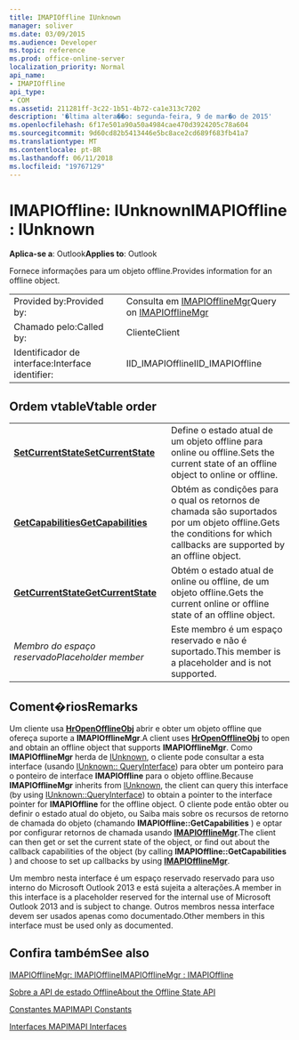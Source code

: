 ```yaml
---
title: IMAPIOffline IUnknown
manager: soliver
ms.date: 03/09/2015
ms.audience: Developer
ms.topic: reference
ms.prod: office-online-server
localization_priority: Normal
api_name:
- IMAPIOffline
api_type:
- COM
ms.assetid: 211281ff-3c22-1b51-4b72-ca1e313c7202
description: '�ltima altera��o: segunda-feira, 9 de mar�o de 2015'
ms.openlocfilehash: 6f17e501a90a50a4984cae470d3924205c78a604
ms.sourcegitcommit: 9d60cd82b5413446e5bc8ace2cd689f683fb41a7
ms.translationtype: MT
ms.contentlocale: pt-BR
ms.lasthandoff: 06/11/2018
ms.locfileid: "19767129"
---
```

# <a name="imapioffline--iunknown"></a><span data-ttu-id="eac8d-103">IMAPIOffline: IUnknown</span><span class="sxs-lookup"><span data-stu-id="eac8d-103">IMAPIOffline : IUnknown</span></span>

  
  
<span data-ttu-id="eac8d-104">**Aplica-se a**: Outlook</span><span class="sxs-lookup"><span data-stu-id="eac8d-104">**Applies to**: Outlook</span></span> 
  
<span data-ttu-id="eac8d-105">Fornece informações para um objeto offline.</span><span class="sxs-lookup"><span data-stu-id="eac8d-105">Provides information for an offline object.</span></span>
  
|||
|:-----|:-----|
|<span data-ttu-id="eac8d-106">Provided by:</span><span class="sxs-lookup"><span data-stu-id="eac8d-106">Provided by:</span></span>  <br/> |<span data-ttu-id="eac8d-107">Consulta em [IMAPIOfflineMgr](imapiofflinemgrimapioffline.md)</span><span class="sxs-lookup"><span data-stu-id="eac8d-107">Query on [IMAPIOfflineMgr](imapiofflinemgrimapioffline.md)</span></span> <br/> |
|<span data-ttu-id="eac8d-108">Chamado pelo:</span><span class="sxs-lookup"><span data-stu-id="eac8d-108">Called by:</span></span>  <br/> |<span data-ttu-id="eac8d-109">Cliente</span><span class="sxs-lookup"><span data-stu-id="eac8d-109">Client</span></span>  <br/> |
|<span data-ttu-id="eac8d-110">Identificador de interface:</span><span class="sxs-lookup"><span data-stu-id="eac8d-110">Interface identifier:</span></span>  <br/> |<span data-ttu-id="eac8d-111">IID_IMAPIOffline</span><span class="sxs-lookup"><span data-stu-id="eac8d-111">IID_IMAPIOffline</span></span>  <br/> |
   
## <a name="vtable-order"></a><span data-ttu-id="eac8d-112">Ordem vtable</span><span class="sxs-lookup"><span data-stu-id="eac8d-112">Vtable order</span></span>

|||
|:-----|:-----|
|<span data-ttu-id="eac8d-113">**[SetCurrentState](imapioffline-setcurrentstate.md)**</span><span class="sxs-lookup"><span data-stu-id="eac8d-113">**[SetCurrentState](imapioffline-setcurrentstate.md)**</span></span> <br/> |<span data-ttu-id="eac8d-114">Define o estado atual de um objeto offline para online ou offline.</span><span class="sxs-lookup"><span data-stu-id="eac8d-114">Sets the current state of an offline object to online or offline.</span></span>  <br/> |
|<span data-ttu-id="eac8d-115">**[GetCapabilities](imapioffline-getcapabilities.md)**</span><span class="sxs-lookup"><span data-stu-id="eac8d-115">**[GetCapabilities](imapioffline-getcapabilities.md)**</span></span> <br/> |<span data-ttu-id="eac8d-116">Obtém as condições para o qual os retornos de chamada são suportados por um objeto offline.</span><span class="sxs-lookup"><span data-stu-id="eac8d-116">Gets the conditions for which callbacks are supported by an offline object.</span></span>  <br/> |
|<span data-ttu-id="eac8d-117">**[GetCurrentState](imapioffline-getcurrentstate.md)**</span><span class="sxs-lookup"><span data-stu-id="eac8d-117">**[GetCurrentState](imapioffline-getcurrentstate.md)**</span></span> <br/> |<span data-ttu-id="eac8d-118">Obtém o estado atual de online ou offline, de um objeto offline.</span><span class="sxs-lookup"><span data-stu-id="eac8d-118">Gets the current online or offline state of an offline object.</span></span>  <br/> |
| <span data-ttu-id="eac8d-119">*Membro do espaço reservado*</span><span class="sxs-lookup"><span data-stu-id="eac8d-119">*Placeholder member*</span></span>  <br/> |<span data-ttu-id="eac8d-120">Este membro é um espaço reservado e não é suportado.</span><span class="sxs-lookup"><span data-stu-id="eac8d-120">This member is a placeholder and is not supported.</span></span>  <br/> |
   
## <a name="remarks"></a><span data-ttu-id="eac8d-121">Coment�rios</span><span class="sxs-lookup"><span data-stu-id="eac8d-121">Remarks</span></span>

<span data-ttu-id="eac8d-122">Um cliente usa **[HrOpenOfflineObj](hropenofflineobj.md)** abrir e obter um objeto offline que ofereça suporte a **IMAPIOfflineMgr**.</span><span class="sxs-lookup"><span data-stu-id="eac8d-122">A client uses **[HrOpenOfflineObj](hropenofflineobj.md)** to open and obtain an offline object that supports **IMAPIOfflineMgr**.</span></span> <span data-ttu-id="eac8d-123">Como **IMAPIOfflineMgr** herda de [IUnknown](http://msdn.microsoft.com/pt-br/library/ms680509%28v=VS.85%29.aspx), o cliente pode consultar a esta interface (usando [IUnknown:: QueryInterface](http://msdn.microsoft.com/pt-br/library/ms682521%28v=VS.85%29.aspx)) para obter um ponteiro para o ponteiro de interface **IMAPIOffline** para o objeto offline.</span><span class="sxs-lookup"><span data-stu-id="eac8d-123">Because **IMAPIOfflineMgr** inherits from [IUnknown](http://msdn.microsoft.com/pt-br/library/ms680509%28v=VS.85%29.aspx), the client can query this interface (by using [IUnknown::QueryInterface](http://msdn.microsoft.com/pt-br/library/ms682521%28v=VS.85%29.aspx)) to obtain a pointer to the interface pointer for **IMAPIOffline** for the offline object.</span></span> <span data-ttu-id="eac8d-124">O cliente pode então obter ou definir o estado atual do objeto, ou Saiba mais sobre os recursos de retorno de chamada do objeto (chamando **IMAPIOffline::GetCapabilities** ) e optar por configurar retornos de chamada usando **[IMAPIOfflineMgr](imapiofflinemgrimapioffline.md)**.</span><span class="sxs-lookup"><span data-stu-id="eac8d-124">The client can then get or set the current state of the object, or find out about the callback capabilities of the object (by calling **IMAPIOffline::GetCapabilities** ) and choose to set up callbacks by using **[IMAPIOfflineMgr](imapiofflinemgrimapioffline.md)**.</span></span> 
  
<span data-ttu-id="eac8d-125">Um membro nesta interface é um espaço reservado reservado para uso interno do Microsoft Outlook 2013 e está sujeita a alterações.</span><span class="sxs-lookup"><span data-stu-id="eac8d-125">A member in this interface is a placeholder reserved for the internal use of Microsoft Outlook 2013 and is subject to change.</span></span> <span data-ttu-id="eac8d-126">Outros membros nessa interface devem ser usados apenas como documentado.</span><span class="sxs-lookup"><span data-stu-id="eac8d-126">Other members in this interface must be used only as documented.</span></span> 
  
## <a name="see-also"></a><span data-ttu-id="eac8d-127">Confira também</span><span class="sxs-lookup"><span data-stu-id="eac8d-127">See also</span></span>



[<span data-ttu-id="eac8d-128">IMAPIOfflineMgr: IMAPIOffline</span><span class="sxs-lookup"><span data-stu-id="eac8d-128">IMAPIOfflineMgr : IMAPIOffline</span></span>](imapiofflinemgrimapioffline.md)


[<span data-ttu-id="eac8d-129">Sobre a API de estado Offline</span><span class="sxs-lookup"><span data-stu-id="eac8d-129">About the Offline State API</span></span>](about-the-offline-state-api.md)
  
[<span data-ttu-id="eac8d-130">Constantes MAPI</span><span class="sxs-lookup"><span data-stu-id="eac8d-130">MAPI Constants</span></span>](mapi-constants.md)
  
[<span data-ttu-id="eac8d-131">Interfaces MAPI</span><span class="sxs-lookup"><span data-stu-id="eac8d-131">MAPI Interfaces</span></span>](mapi-interfaces.md)

